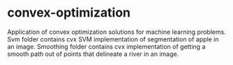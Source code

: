 # convex-optimization

Application of convex optimization solutions for machine learning problems. Svm folder contains cvx SVM implementation of segmentation of apple in an image. Smoothing folder contains cvx implementation of getting a smooth path out of points that delineate a river in an image.
